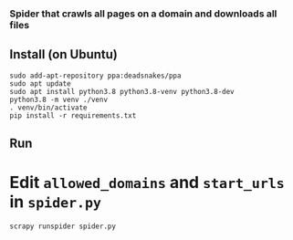 ### Spider that crawls all pages on a domain and downloads all files

## Install (on Ubuntu)
```
sudo add-apt-repository ppa:deadsnakes/ppa
sudo apt update
sudo apt install python3.8 python3.8-venv python3.8-dev
python3.8 -m venv ./venv
. venv/bin/activate
pip install -r requirements.txt
```

## Run
# Edit `allowed_domains` and `start_urls` in `spider.py` 
```
scrapy runspider spider.py
```
